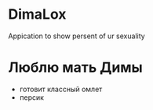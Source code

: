 # DimaLox
Appication to show persent of ur sexuality 
# Люблю мать Димы
- готовит классный омлет
- персик